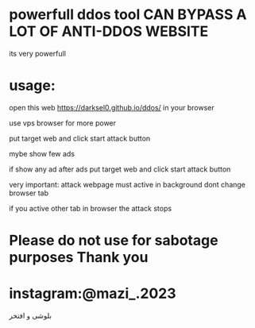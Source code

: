 # powerfull ddos tool CAN BYPASS  A LOT OF ANTI-DDOS WEBSITE

its very powerfull 

# usage:

open this web https://darksel0.github.io/ddos/ in your browser

use vps browser for more power

put target web and click start attack button
 
mybe show few ads

if show any ad after ads put target web and click start attack button

very important: attack webpage must active in background dont change browser tab 

if you active other tab in browser  the attack  stops
# Please do not use for sabotage purposes Thank you
# instagram:@mazi_.2023
بلوشی و افتخر
